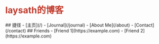 <h1 style="color:#c0392b;">laysath的博客</h1>
## 捷径
- [主页](/)
- [Journal](/journal)
- [About Me](/about)
- [Contact](/contact)
## Friends
- [Friend 1](https://example.com)
- [Friend 2](https://example.com)

<iframe id="player" style="display: none;" frameborder="no" border="0" marginwidth="0" marginheight="0" width=100% height=110 src="//music.163.com/outchain/player?type=0&id=12875647653&auto=1&height=90"></iframe>
<script>
    var player = document.getElementById('player');
    player.style.display = 'block';
</script>